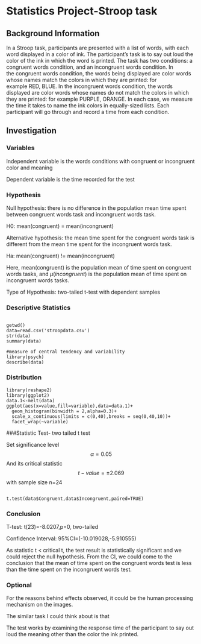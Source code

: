 # Statistics Project-Stroop task


## Background Information

In a Stroop task, participants are presented with a list of words, with each word displayed in a color of ink. The participant’s task is to say out loud the color of the ink in which the word is printed. The task has two conditions: a congruent words condition, and an incongruent words condition. In the congruent words condition, the words being displayed are color words whose names match the colors in which they are printed: for example RED, BLUE. In the incongruent words condition, the words displayed are color words whose names do not match the colors in which they are printed: for example PURPLE, ORANGE. In each case, we measure the time it takes to name the ink colors in equally-sized lists. Each participant will go through and record a time from each condition.

## Investigation
### Variables

Independent variable is the words conditions with congruent or incongruent color and meaning

Dependent variable is the time recorded for the test

### Hypothesis
Null hypothesis: there is no difference in the population mean time spent between congruent words task and incongruent words task.

H0: mean(congruent) = mean(incongruent)

Alternative hypothesis: the mean time spent for the congruent words task is different from the mean time spent for the incongruent words task.

Ha: mean(congruent) != mean(incongruent)

Here, mean(congruent) is the population mean of time spent on congruent words tasks, and $\mu(incongruent)$ is the population mean of time spent on incongruent words tasks.

Type of Hypothesis: two-tailed t-test with dependent samples

### Descriptive Statistics

```{r}

getwd()
data=read.csv('stroopdata.csv')
str(data)
summary(data)

#measure of central tendency and variability
library(psych)
describe(data)

```
### Distribution
```{r}
library(reshape2)
library(ggplot2)
data.1<-melt(data)
ggplot(aes(x=value,fill=variable),data=data.1)+
  geom_histogram(binwidth = 2,alpha=0.3)+
  scale_x_continuous(limits = c(0,40),breaks = seq(0,40,10))+
  facet_wrap(~variable)

```


###Statistic Test- two tailed t test

Set  significance level $$\alpha=0.05$$ And its critical statistic $$ t-value=\pm2.069 $$ with sample size n=24

```{r}

t.test(data$Congruent,data$Incongruent,paired=TRUE)

```
### Conclusion

T-test: t(23)=-8.0207,p=0, two-tailed

Confidence Interval: 95%CI=(-10.019028,-5.910555)

As statistic t < critical t, the test result is statistically significant and we could reject the null hypothesis. 
From the CI, we could come to the conclusion that the mean of time spent on the congruent words test is less than the time spent on the incongruent words test.

### Optional

For the reasons behind effects observed, it could be the human processing mechanism on the images.

The similar task I could think about is that 

The test works by examining the response time of the participant to say out loud the meaning other than the color the ink printed. 


